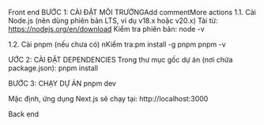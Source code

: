 Front end
BƯỚC 1: CÀI ĐẶT MÔI TRƯỜNGAdd commentMore actions
1.1. Cài Node.js (nên dùng phiên bản LTS, ví dụ v18.x hoặc v20.x)
Tải từ: https://nodejs.org/en/download
Kiểm tra phiên bản:
node -v

1.2. Cài pnpm (nếu chưa có)
nKiểm tra:pm install -g pnpm
pnpm -v

ƯỚC 2: CÀI ĐẶT DEPENDENCIES
Trong thư mục gốc dự án (nơi chứa package.json):
pnpm install

BƯỚC 3: CHẠY DỰ ÁN
pnpm dev

Mặc định, ứng dụng Next.js sẽ chạy tại: http://localhost:3000

Back end
